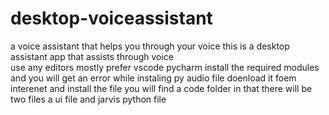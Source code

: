 # desktop-voiceassistant
a voice assistant that helps you through your voice
this is a desktop assistant app that assists through voice  
use any editors  mostly prefer vscode pycharm install the required modules and  you will get an error while instaling py audio file doenload it foem interenet and install the file
you  will find a  code folder in that there  will be two files a ui file and jarvis python file  
